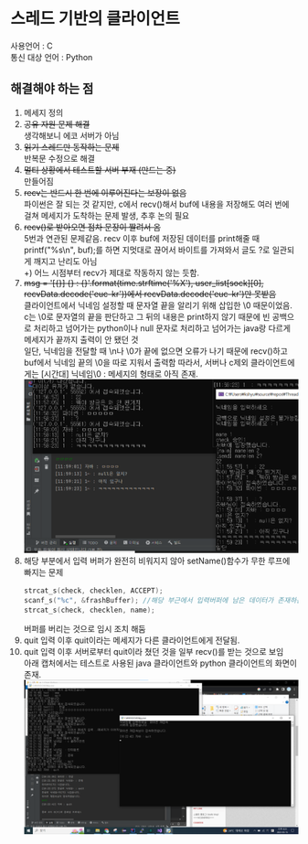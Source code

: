 # 스레드 기반의 클라이언트
사용언어 : C<br>
통신 대상 언어 : Python
## 해결해야 하는 점
1. 메세지 정의
2. ~~공유 자원 문제 해결~~<br>
	생각해보니 에코 서버가 아님
3. ~~읽기 스레드만 동작하는 문제~~<br>
	반복문 수정으로 해결
4. ~~멀티 상황에서 테스트할 서버 부재 (만드는 중)~~<br>
	만들어짐
5. ~~recv는 반드시 한 번에 이루어진다는 보장이 없음~~<br>
	파이썬은 잘 되는 것 같지만, c에서 recv()해서 buf에 내용을 저장해도 여러 번에 걸쳐 메세지가 도착하는 문제 발생, 추후 논의 필요
6. ~~recv()로 받아오면 점차 문장이 짤려서 옴~~<br>
	5번과 연관된 문제같음. recv 이후 buf에 저장된 데이터를 print해줄 때 printf("%s\n", buf);를 하면 지멋대로 끊어서 바이트를 가져와서 글도 ?로 일관되게 깨지고 난리도 아님<br>
	+) 어느 시점부터 recv가 제대로 작동하지 않는 듯함.
7. ~~msg = '[{}] {} : {}'.format(time.strftime('%X'), user_list[sock][0], recvData.decode('euc-kr'))에서 recvData.decode('euc-kr')만 못받음~~<br>
	클라이언트에서 닉네임 설정할 때 문자열 끝을 알리기 위해 삽입한 \0 때문이었음.<br>
	c는 \0로 문자열의 끝을 판단하고 그 뒤의 내용은 print하지 않기 때문에 빈 공백으로 처리하고 넘어가는 python이나 null 문자로 처리하고 넘어가는 java랑 다르게 메세지가 끝까지 출력이 안 됐던 것<br>
	일단, 닉네임을 전달할 때 \n나 \0가 끝에 없으면 오류가 나기 때문에 recv()하고 buf에서 닉네임 끝의 \0을 따로 지워서 출력함
	따라서, 서버나 c제외 클라이언트에게는 [시간대] 닉네임\0 : 메세지의 형태로 아직 존재.<br>
	![bug3](./img/bug3_debug2.PNG) 
8. 해당 부분에서 입력 버퍼가 완전히 비워지지 않아 setName()함수가 무한 루프에 빠지는 문제
	```c
	strcat_s(check, checklen, ACCEPT);
	scanf_s("%c", &frashBuffer); //해당 부근에서 입력버퍼에 남은 데이터가 존재하는 걸로 추정, 트래쉬 데이터를 버리는 방식을 채택
	strcat_s(check, checklen, name);
	```
	버퍼를 버리는 것으로 임시 조치 해둠
9. quit 입력 이후 quit이라는 메세지가 다른 클라이언트에게 전달됨.
10. quit 입력 이후 서버로부터 quit이라 쳤던 것을 일부 recv()를 받는 것으로 보임<br>
	아래 캡처에서는 테스트로 사용된 java 클라이언트와 python 클라이언트의 화면이 존재. 
	![bug4](./img/bug4_java&c.png)
